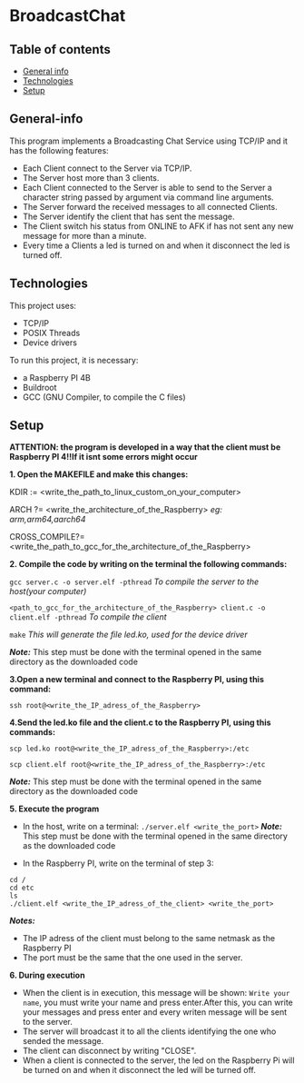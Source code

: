 # BroadcastChat

## Table of contents
* [General info](#general-info)
* [Technologies](#technologies)
* [Setup](#setup)


## General-info
This program implements a Broadcasting Chat Service using TCP/IP and it has the following features:

- Each Client connect to the Server via TCP/IP.
- The Server host more than 3 clients. 
- Each Client connected to the Server is able to send to the Server a character string passed by argument via command line arguments.
- The Server forward the received messages to all connected Clients.
- The Server identify the client that has sent the message.
- The Client switch his status from ONLINE to AFK if has not sent any new message for more than a minute.
- Every time a Clients a led is turned on and when it disconnect the led is turned off.

## Technologies
This project uses:
- TCP/IP
- POSIX Threads
- Device drivers

To run this project, it is necessary:
- a Raspberry PI 4B
- Buildroot
- GCC (GNU Compiler, to compile the C files)

## Setup

**ATTENTION: the program is developed in a way that the client must be Raspberry PI 4!!If it isnt some errors might occur**

**1. Open the MAKEFILE and make this changes:**

KDIR := <write_the_path_to_linux_custom_on_your_computer>

ARCH ?= <write_the_architecture_of_the_Raspberry>  _eg: arm,arm64,aarch64_

CROSS_COMPILE?= <write_the_path_to_gcc_for_the_architecture_of_the_Raspberry>

**2. Compile the code by writing on the terminal the following commands:**

  `gcc server.c -o server.elf -pthread` _To compile the server to the host(your computer)_ 

  `<path_to_gcc_for_the_architecture_of_the_Raspberry> client.c -o client.elf -pthread` _To compile the client_ 

  `make` _This will generate the file led.ko, used for the device driver_
  
  **_Note:_** This step must be done with the terminal opened in the same directory as the downloaded code
  
**3.Open a new terminal and connect to the Raspberry PI, using this command:**

 `ssh root@<write_the_IP_adress_of_the_Raspberry>`

**4.Send the led.ko file and the client.c to the Raspberry PI, using this commands:**

  `scp led.ko root@<write_the_IP_adress_of_the_Raspberry>:/etc`
  
  `scp client.elf root@<write_the_IP_adress_of_the_Raspberry>:/etc`
  
   **_Note:_** This step must be done with the terminal opened in the same directory as the downloaded code

**5. Execute the program**

- In the host, write on a terminal:
`./server.elf <write_the_port>`
**_Note:_** This step must be done with the terminal opened in the same directory as the downloaded code

- In the Raspberry PI, write on the terminal of step 3:
```
cd /
cd etc
ls
./client.elf <write_the_IP_adress_of_the_client> <write_the_port> 
```
**_Notes:_** 
- The IP adress of the client must belong to the same netmask as the Raspberry PI
- The port must be the same that the one used in the server.

**6. During execution**

- When the client is in execution, this message will be shown: `Write your name`, you must write your name and press enter.After this, you can write your messages and press enter and every writen message will be sent to the server.
- The server will broadcast it to all the clients identifying the one who sended the message.
- The client can disconnect by writing "CLOSE".
- When a client is connected to the server, the led on the Raspberry Pi will be turned on and when it disconnect the led will be turned off.






